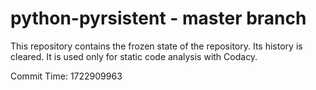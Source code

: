 # python-pyrsistent - master branch

This repository contains the frozen state of the repository.
Its history is cleared. It is used only for static code
analysis with Codacy.

Commit Time: 1722909963